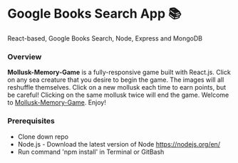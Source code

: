 # Google Books Search App **:books:**
React-based, Google Books Search, Node, Express and MongoDB

### Overview

**Mollusk-Memory-Game** is a fully-responsive game built with React.js. Click on any sea creature that you desire to begin the game. The images will all reshuffle themselves. Click on a new mollusk each time to earn points, but be careful! Clicking on the same mollusk twice will end the game.
Welcome to [Mollusk-Memory-Game]( https://mollusk-memory-game.herokuapp.com/ ). Enjoy!

### Prerequisites

- Clone down repo
- Node.js - Download the latest version of Node https://nodejs.org/en/
- Run command 'npm install' in Terminal or GitBash




<!-- # Create React Express App

## About This Boilerplate

This setup allows for a Node/Express/React app which can be easily deployed to Heroku.

The front-end React app will auto-reload as it's updated via webpack dev server, and the backend Express app will auto-reload independently with nodemon.

## Starting the app locally

Start by installing front and backend dependencies. While in this directory, run the following command:

```
npm install
```

This should install node modules within the server and the client folder.

After both installations complete, run the following command in your terminal:

```
npm start
```

Your app should now be running on <http://localhost:3000>. The Express server should intercept any AJAX requests from the client.

## Deployment (Heroku)

To deploy, simply add and commit your changes, and push to Heroku. As is, the NPM scripts should take care of the rest. -->
